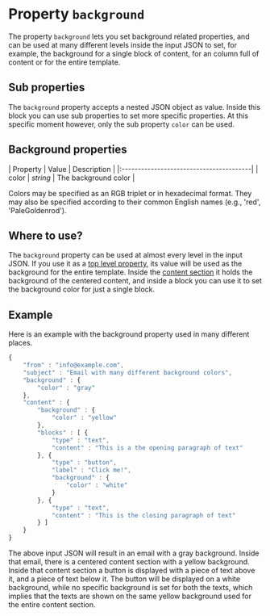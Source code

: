 # Property `background`

The property `background` lets you set background related properties, and can be 
used at many different levels inside the input JSON to set, for example, 
the background for a single block of content, for an column full of content or 
for the entire template.

## Sub properties

The `background` property accepts a nested JSON object as value. Inside this 
block you can use sub properties to set more specific properties. At this 
specific moment however, only the sub property `color` can be used.

## Background properties

| Property | Value | Description          |
|:----------------------------------------|
| color | _string_ | The background color |

Colors may be specified as an RGB triplet or in hexadecimal format. They may 
also be specified according to their common English names (e.g., 'red', 
'PaleGoldenrod').

## Where to use?

The `background` property can be used at almost every level in the input JSON. 
If you use it as a [top level property](copernica-docs:ResponsiveEmail/json/top-level-properties), 
its value will be used as the background for the entire template. Inside the 
[content section](copernica-docs:ResponsiveEmail/json/property-content) it holds 
the background of the centered content, and inside a block you can use it to set 
the background color for just a single block.

## Example

Here is an example with the background property used in many different places.

```javascript
{
    "from" : "info@example.com",
    "subject" : "Email with many different background colors",
    "background" : {
        "color" : "gray"
    },
    "content" : {
        "background" : {
            "color" : "yellow"
        },
        "blocks" : [ {
            "type" : "text",
            "content" : "This is a the opening paragraph of text"
        }, {
            "type" : "button",
            "label" : "Click me!",
            "background" : {
                "color" : "white"
            }
        }, {
            "type" : "text",
            "content" : "This is the closing paragraph of text"
        } ]
    }
}
```

The above input JSON will result in an email with a gray background. Inside that 
email, there is a centered content section with a yellow background. Inside that 
content section a button is displayed with a piece of text above it, and a piece 
of text below it. The button will be displayed on a white background, while no 
specific background is set for both the texts, which implies that the texts are 
shown on the same yellow background used for the entire content section.
